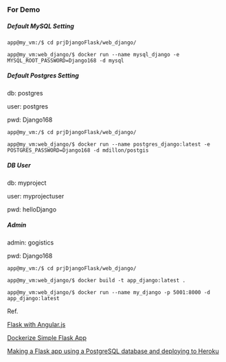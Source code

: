
### For Demo

##### Default MySQL Setting

```
app@my_vm:/$ cd prjDjangoFlask/web_django/

app@my_vm:web_django/$ docker run --name mysql_django -e MYSQL_ROOT_PASSWORD=Django168 -d mysql
```

##### Default Postgres Setting
db: postgres

user: postgres

pwd: Django168

```
app@my_vm:/$ cd prjDjangoFlask/web_django/

app@my_vm:web_django/$ docker run --name postgres_django:latest -e POSTGRES_PASSWORD=Django168 -d mdillon/postgis
```

##### DB User
db: myproject

user: myprojectuser

pwd: helloDjango

##### Admin
admin: gogistics

pwd: Django168

```
app@my_vm:/$ cd prjDjangoFlask/web_django/

app@my_vm:web_django/$ docker build -t app_django:latest .

app@my_vm:web_django/$ docker run --name my_django -p 5001:8000 -d app_django:latest

```

Ref.

[Flask with Angular.js](https://gist.github.com/jstacoder/863a5df5d7bb76c88323)

[Dockerize Simple Flask App](http://containertutorials.com/docker-compose/flask-simple-app.html#requirements-file)

[Making a Flask app using a PostgreSQL database and deploying to Heroku](http://blog.sahildiwan.com/posts/flask-and-postgresql-app-deployed-on-heroku/)